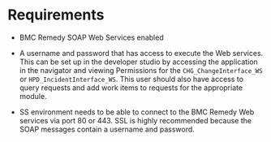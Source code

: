 [title]: # (Requirements)
[tags]: # (XXX)
[priority]: # (10)

# Requirements

- BMC Remedy SOAP Web Services enabled

- A username and password that has access to execute the Web services. This can be set up in the developer studio by accessing the application in the navigator and viewing Permissions for the `CHG_ChangeInterface_WS` or `HPD_IncidentInterface_WS`. This user should also have access to query requests and add work items to requests for the appropriate module.

- SS environment needs to be able to connect to the BMC Remedy Web services via port 80 or 443\. SSL is highly recommended because the SOAP messages contain a username and password.
